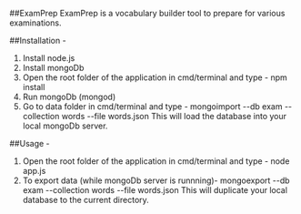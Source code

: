 ##ExamPrep
ExamPrep is a vocabulary builder tool to prepare for various examinations.

##Installation -
1. Install node.js
2. Install mongoDb
3. Open the root folder of the application in cmd/terminal and type -
    npm install
4. Run mongoDb (mongod)
5. Go to data folder in cmd/terminal and type -
      mongoimport --db exam --collection words --file words.json
   This will load the database into your local mongoDb server.

##Usage -

1. Open the root folder of the application in cmd/terminal and type -
     node app.js
2. To export data (while mongoDb server is runnning)-
    mongoexport --db exam --collection words --file words.json
   This will duplicate your local database to the current directory.